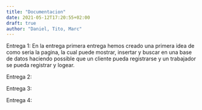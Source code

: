 ```yaml
---
title: "Documentacion"
date: 2021-05-12T17:20:55+02:00
draft: true
author: "Daniel, Tito, Marc"
---
```


Entrega 1:
 En la entrega primera entrega hemos creado una primera idea de como seria la pagina, la cual puede mostrar, insertar y buscar en una base de datos haciendo possible que un cliente pueda registrarse y un trabajador se pueda registrar y logear.

Entrega 2:

Entrega 3:

Entrega 4: